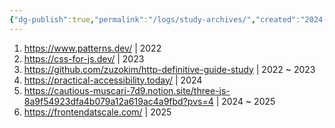 ```yaml
---
{"dg-publish":true,"permalink":"/logs/study-archives/","created":"2024-09-01","updated":"2024-09-01T15:42:00"}
---
```


1. https://www.patterns.dev/ | 2022
2. https://css-for-js.dev/ | 2023
3. https://github.com/zuzokim/http-definitive-guide-study | 2022 ~ 2023
4. https://practical-accessibility.today/ | 2024
5. https://cautious-muscari-7d9.notion.site/three-js-8a9f54923dfa4b079a12a619ac4a9fbd?pvs=4 | 2024 ~ 2025
6. https://frontendatscale.com/ | 2025